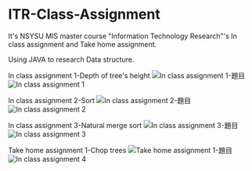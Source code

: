 # ITR-Class-Assignment

It's NSYSU MIS master course "Information Technology Research"'s In class assignment and Take home assignment.

Using JAVA to research Data structure.

In class assignment 1-Depth of tree's height
![In class assignment 1-題目](https://user-images.githubusercontent.com/84671246/232284032-aec407f6-3ac5-487f-879e-dbcf5f89da7a.jpg)
![In class assignment 1](https://user-images.githubusercontent.com/84671246/232283714-ca055149-315a-4111-bcda-daa3567b2811.jpg)

In class assignment 2-Sort
![In class assignment 2-題目](https://user-images.githubusercontent.com/84671246/232284069-626cb27f-eb7a-4e1b-b3b6-ee5a73885248.jpg)
![In class assignment 2](https://user-images.githubusercontent.com/84671246/232284072-e82a63a0-66ba-4094-9e1c-9a729b42611b.jpg)

In class assignment 3-Natural merge sort
![In class assignment 3-題目](https://user-images.githubusercontent.com/84671246/232284097-f145ed39-b5c0-4e0d-aaef-2dcf05f37d0d.jpg)
![In class assignment 3](https://user-images.githubusercontent.com/84671246/232284226-e5ed18d2-94ae-4a1b-8af3-e8d398716ae4.jpg)

Take home assignment 1-Chop trees
![Take home assignment 1-題目](https://user-images.githubusercontent.com/84671246/232284229-7f9f0939-9258-4efa-baec-6c2dd5e41970.jpg)
![In class assignment 4](https://user-images.githubusercontent.com/84671246/232284102-624d8aa7-54e5-48b7-a9a7-bb22c2456856.jpg)
